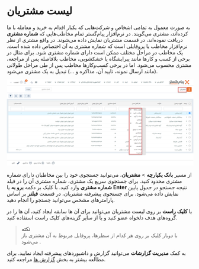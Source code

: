 # لیست مشتریان  
  به صورت معمول به تمامی اشخاص و شرکت‌هایی که یکبار اقدام به خرید و معامله با ما کرده‌اند، مشتری می‌گویند. در نرم‌افزار پیام‌گستر تمام مخاطب‌هایی که **شماره مشتری** دریافت نموده‌اند، در قسمت مشتریان نمایش داده می‌شوند. در واقع مشتری از نظر نرم‌افزار مخاطب یا پروفایلی است که شماره مشتری به آن اختصاص داده شده است.
یک مخاطب در مراحل مختلف ممکن است دارای شماره مشتری شود. برای مثال در برخی از کسب و کارها مانند پیرایشگاه یا خشکشویی، مخاطب بلافاصله پس از مراجعه، مشتری محسوب می‌شود. اما در برخی کسب‌و‌کارها مخاطب پس از طی مراحل طولانی (مانند ارسال نمونه، تایید آن، مذاکره و ...) تبدیل به یک مشتری می‌شود. 

![نمایش لیست مشتریان](./Images/customers-list_2.8.3.png)

از مسیر **بانک یکپارچه** > **مشتریان**، می‌توانید جستجوی خود را بین مخاطبان دارای شماره مشتری محدود کنید.
برای جستجوی سریع یک مشتری، شماره مشتری آن را در فیلد **شماره مشتری** وارد کنید. با کلیک بر دکمه **برو به** یا **Enter** نتیجه جستجو در جدول پایین نمایش داده می‌شود.
برای جستجوی پیشرفته مشتریان، در قسمت **فیلتر** بر اساس پارامترهای مشخص می‌توانید جستجو را انجام دهید. 

با **کلیک راست** بر روی لیست مشتریان می‌توانید برای آن ها سابقه ایجاد کنید، آن ها را در گروه‌های هدف دلخواه عضو کنید و یا از سایر گزینه‌های کلیک راست استفاده کنید.

>  **نکته** <br>
  با دوبار کلیک بر روی هر کدام از سطرها، پروفایل مربوط به آن مشتری باز می‌شود .

به کمک **مدیریت گزارشات** می‌توانید گزارش و داشبوردهای پیشرفته ایجاد نمایید. برای مطالعه بیشتر به بخش [گزارش ها](https://github.com/1stco/PayamGostarDocs/blob/master/Help/Management-and-reports/Report-Builder/Report-Builder.md) مراجعه کنید.
